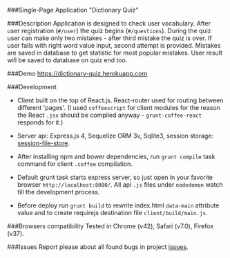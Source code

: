 ###Single-Page Application "Dictionary Quiz"

###Description
Application is designed to check user vocabulary. After user registration (`#/user`) the quiz begins (`#/questions`). During the quiz user can make only two mistakes - after third mistake the quiz is over.
If user fails with right word value input, second attempt is provided.
Mistakes are saved in database to get statistic for most popular mistakes.
User result will be saved to database on quiz end too.

###Demo
https://dictionary-quiz.herokuapp.com

###Development
+ Client built on the top of React.js. React-router used for routing between different 'pages'. (I used `coffeescript` for client modules for the reason the React `.jsx` should be compiled anyway - `grunt-coffee-react` responds for it.)

+ Server api: Express.js 4, Sequelize ORM 3v, Sqlite3, session storage: [session-file-store](https://github.com/valery-barysok/session-file-store).

+ After installing npm and bower dependencies, run `grunt compile` task command for client `.coffee` compilation. 

+ Default grunt task starts express server, so just open in your favorite browser `http://localhost:8080/`. All api `.js` files under `nodedemon` watch till the development process.

+ Before deploy run `grunt build` to rewrite index.html `data-main` attribute value and to create requirejs destination file `client/build/main.js`.

###Browsers compatibility
Tested in Chrome (v42), Safari (v7.0), Firefox (v37).

###Issues
Report please about all found bugs in project [issues](https://github.com/designeng/dictionary-quiz/issues).
